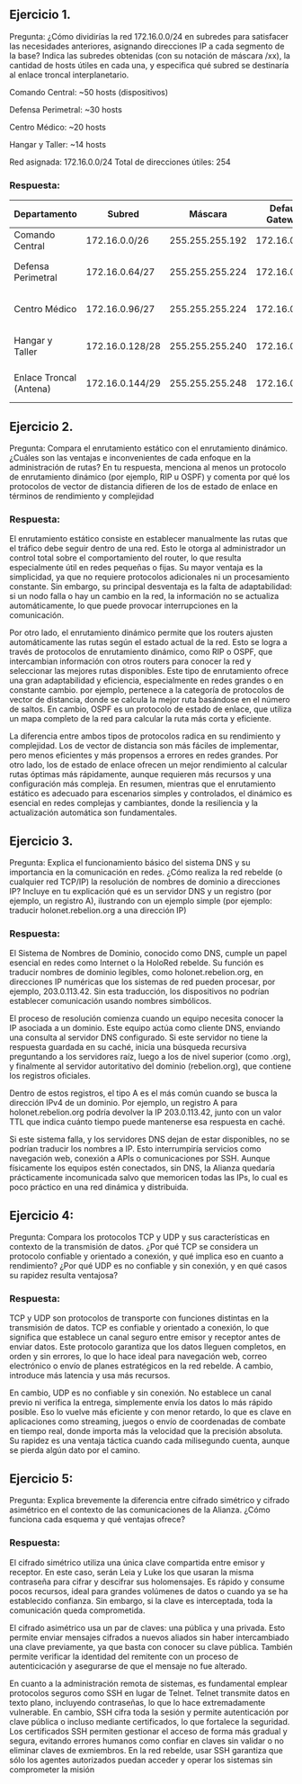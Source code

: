 ## Ejercicio 1. 


Pregunta: ¿Cómo dividirías la red 172.16.0.0/24 en subredes para satisfacer las necesidades anteriores, asignando direcciones IP a cada segmento de la base? Indica las subredes obtenidas (con su notación de máscara /xx), la cantidad de hosts útiles en cada una, y especifica qué subred se destinaría al enlace troncal interplanetario.


Comando Central: ~50 hosts (dispositivos)

Defensa Perimetral: ~30 hosts

Centro Médico: ~20 hosts

Hangar y Taller: ~14 hosts

Red asignada: 172.16.0.0/24
Total de direcciones útiles: 254

### Respuesta:

| Departamento            | Subred          | Máscara         | Default Gateway | Hosts útiles | Rango de Hosts              | Broadcast    |
| ----------------------- | --------------- | --------------- | --------------- | ------------ | --------------------------- | ------------ |
| Comando Central         | 172.16.0.0/26   | 255.255.255.192 | 172.16.0.1      | 62           | 172.16.0.2 – 172.16.0.62    | 172.16.0.63  |
| Defensa Perimetral      | 172.16.0.64/27  | 255.255.255.224 | 172.16.0.65     | 30           | 172.16.0.66 – 172.16.0.94   | 172.16.0.95  |
| Centro Médico           | 172.16.0.96/27  | 255.255.255.224 | 172.16.0.97     | 30           | 172.16.0.98 – 172.16.0.126  | 172.16.0.127 |
| Hangar y Taller         | 172.16.0.128/28 | 255.255.255.240 | 172.16.0.129    | 14           | 172.16.0.130 – 172.16.0.142 | 172.16.0.143 |
| Enlace Troncal (Antena) | 172.16.0.144/29 | 255.255.255.248 | 172.16.0.145    | 6            | 172.16.0.146 – 172.16.0.150 | 172.16.0.151 |


## Ejercicio 2.


Pregunta: Compara el enrutamiento estático con el enrutamiento dinámico. ¿Cuáles son las ventajas e inconvenientes de cada enfoque en la administración de rutas? En tu respuesta, menciona al menos un protocolo de enrutamiento dinámico (por ejemplo, RIP u OSPF) y comenta por qué los protocolos de vector de distancia difieren de los de estado de enlace en términos de rendimiento y complejidad​


### Respuesta:

El enrutamiento estático consiste en establecer manualmente las rutas que el tráfico debe seguir dentro de una red. Esto le otorga al administrador un control total sobre el comportamiento del router, lo que resulta especialmente útil en redes pequeñas o fijas. Su mayor ventaja es la simplicidad, ya que no requiere protocolos adicionales ni un procesamiento constante. Sin embargo, su principal desventaja es la falta de adaptabilidad: si un nodo falla o hay un cambio en la red, la información no se actualiza automáticamente, lo que puede provocar interrupciones en la comunicación.

Por otro lado, el enrutamiento dinámico permite que los routers ajusten automáticamente las rutas según el estado actual de la red. Esto se logra a través de protocolos de enrutamiento dinámico, como RIP o OSPF, que intercambian información con otros routers para conocer la red y seleccionar las mejores rutas disponibles. Este tipo de enrutamiento ofrece una gran adaptabilidad y eficiencia, especialmente en redes grandes o en constante cambio. por ejemplo, pertenece a la categoría de protocolos de vector de distancia, donde se calcula la mejor ruta basándose en el número de saltos. En cambio, OSPF es un protocolo de estado de enlace, que utiliza un mapa completo de la red para calcular la ruta más corta y eficiente.

La diferencia entre ambos tipos de protocolos radica en su rendimiento y complejidad. Los de vector de distancia son más fáciles de implementar, pero menos eficientes y más propensos a errores en redes grandes. Por otro lado, los de estado de enlace ofrecen un mejor rendimiento al calcular rutas óptimas más rápidamente, aunque requieren más recursos y una configuración más compleja. En resumen, mientras que el enrutamiento estático es adecuado para escenarios simples y controlados, el dinámico es esencial en redes complejas y cambiantes, donde la resiliencia y la actualización automática son fundamentales.


## Ejercicio 3.

Pregunta: Explica el funcionamiento básico del sistema DNS y su importancia en la comunicación en redes. ¿Cómo realiza la red rebelde (o cualquier red TCP/IP) la resolución de nombres de dominio a direcciones IP? Incluye en tu explicación qué es un servidor DNS y un registro (por ejemplo, un registro A), ilustrando con un ejemplo simple (por ejemplo: traducir holonet.rebelion.org a una dirección IP)​

### Respuesta:

El Sistema de Nombres de Dominio, conocido como DNS, cumple un papel esencial en redes como Internet o la HoloRed rebelde. Su función es traducir nombres de dominio legibles, como holonet.rebelion.org, en direcciones IP numéricas que los sistemas de red pueden procesar, por ejemplo, 203.0.113.42. Sin esta traducción, los dispositivos no podrían establecer comunicación usando nombres simbólicos.

El proceso de resolución comienza cuando un equipo necesita conocer la IP asociada a un dominio. Este equipo actúa como cliente DNS, enviando una consulta al servidor DNS configurado. Si este servidor no tiene la respuesta guardada en su caché, inicia una búsqueda recursiva preguntando a los servidores raíz, luego a los de nivel superior (como .org), y finalmente al servidor autoritativo del dominio (rebelion.org), que contiene los registros oficiales.

Dentro de estos registros, el tipo A es el más común cuando se busca la dirección IPv4 de un dominio. Por ejemplo, un registro A para holonet.rebelion.org podría devolver la IP 203.0.113.42, junto con un valor TTL que indica cuánto tiempo puede mantenerse esa respuesta en caché.

Si este sistema falla, y los servidores DNS dejan de estar disponibles, no se podrían traducir los nombres a IP. Esto interrumpiría servicios como navegación web, conexión a APIs o comunicaciones por SSH. Aunque físicamente los equipos estén conectados, sin DNS, la Alianza quedaría prácticamente incomunicada salvo que memoricen todas las IPs, lo cual es poco práctico en una red dinámica y distribuida.


## Ejercicio 4: 

Pregunta: Compara los protocolos TCP y UDP y sus características en contexto de la transmisión de datos. ¿Por qué TCP se considera un protocolo confiable y orientado a conexión, y qué implica eso en cuanto a rendimiento? ¿Por qué UDP es no confiable y sin conexión, y en qué casos su rapidez resulta ventajosa?​

### Respuesta:

TCP y UDP son protocolos de transporte con funciones distintas en la transmisión de datos. TCP es confiable y orientado a conexión, lo que significa que establece un canal seguro entre emisor y receptor antes de enviar datos. Este protocolo garantiza que los datos lleguen completos, en orden y sin errores, lo que lo hace ideal para navegación web, correo electrónico o envío de planes estratégicos en la red rebelde. A cambio, introduce más latencia y usa más recursos.

En cambio, UDP es no confiable y sin conexión. No establece un canal previo ni verifica la entrega, simplemente envía los datos lo más rápido posible. Eso lo vuelve más eficiente y con menor retardo, lo que es clave en aplicaciones como streaming, juegos o envío de coordenadas de combate en tiempo real, donde importa más la velocidad que la precisión absoluta. Su rapidez es una ventaja táctica cuando cada milisegundo cuenta, aunque se pierda algún dato por el camino.


## Ejercicio 5:

Pregunta: Explica brevemente la diferencia entre cifrado simétrico y cifrado asimétrico en el contexto de las comunicaciones de la Alianza. ¿Cómo funciona cada esquema y qué ventajas ofrece?​


### Respuesta:

El cifrado simétrico utiliza una única clave compartida entre emisor y receptor. En este caso, serán Leia y Luke los que usaran la misma contraseña para cifrar y descifrar sus holomensajes. Es rápido y consume pocos recursos, ideal para grandes volúmenes de datos o cuando ya se ha establecido confianza. Sin embargo, si la clave es interceptada, toda la comunicación queda comprometida.

El cifrado asimétrico usa un par de claves: una pública y una privada. Esto permite enviar mensajes cifrados a nuevos aliados sin haber intercambiado una clave previamente, ya que basta con conocer su clave pública. También permite verificar la identidad del remitente con un proceso de autenticicación y asegurarse de que el mensaje no fue alterado.

En cuanto a la administración remota de sistemas, es fundamental emplear protocolos seguros como SSH en lugar de Telnet. Telnet transmite datos en texto plano, incluyendo contraseñas, lo que lo hace extremadamente vulnerable. En cambio, SSH cifra toda la sesión y permite autenticación por clave pública o incluso mediante certificados, lo que fortalece la seguridad. Los certificados SSH permiten gestionar el acceso de forma más gradual y segura, evitando errores humanos como confiar en claves sin validar o no eliminar claves de exmiembros. En la red rebelde, usar SSH garantiza que sólo los agentes autorizados puedan acceder y operar los sistemas sin comprometer la misión
